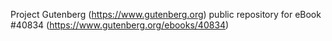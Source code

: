 Project Gutenberg (https://www.gutenberg.org) public repository for eBook #40834 (https://www.gutenberg.org/ebooks/40834)

